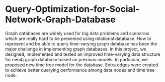 # Query-Optimization-for-Social-Network-Graph-Database
Graph databases are widely used for big data problems and scenarios which are really hard to be presented using relational database. How to represent and be able to query time-varying graph database has been the major challenge in implementing graph databases. In this project, we designed, implemented and tested an improved time-varying data structure for neo4j graph database based on previous models. In particular, we proposed new time tree model for the database. Extra edges were created to achieve better querying performance among data nodes and time tree node. 

